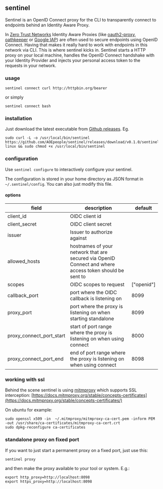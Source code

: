 ## sentinel
Sentinel is an OpenID Connect proxy for the CLI to transparently connect to endpoints behind an Identity Aware Proxy.

In [Zero Trust Networks](https://en.wikipedia.org/wiki/Zero_trust_security_model) Identity Aware Proxies (like [oauth2-proxy](https://oauth2-proxy.github.io/oauth2-proxy/), [oathkeeper](https://github.com/ory/oathkeeper)  or [Google IAP](https://cloud.google.com/iap)) are often used to secure endpoints using OpenID Connect.
Having that makes it really hard to work with endpoints in this network via CLI.
This is where sentinel kicks in. Sentinel starts a HTTP proxy on your local machine, handles the OpenID Connect handshake with your Identity Provider and injects your personal access token to the requests in your network.

### usage
```shell script
sentinel connect curl http://httpbin.org/bearer
```

or simply

```shell script
sentinel connect bash
```

### installation
Just download the latest executable from [Github releases](https://github.com/AOEpeople/sentinel/releases/latest). Eg.
```shell script
sudo curl -L -o /usr/local/bin/sentinel https://github.com/AOEpeople/sentinel/releases/download/v0.1.0/sentinel-linux && sudo chmod +x /usr/local/bin/sentinel
```

### configuration
Use `sentinel configure` to interactively configure your sentinel.

The configuration is stored in your home directory as JSON format in `~/.sentinel/config`.
You can also just modify this file.

#### options
field | description | default
--- | --- | ---
client_id | OIDC client id  | 
client_secret | OIDC client secret  | 
issuer | Issuer to authorize against  | 
allowed_hosts | hostnames of your network that are secured via OpenID Connect and where access token should be sent to | 
scopes | OIDC scopes to request  | ["openid"]
callback_port | port where the OIDC callback is listening on | 8099
proxy_port | port where the proxy is listening on when starting standalone | 8099
proxy_connect_port_start | start of port range where the proxy is listening on when using connect | 8000
proxy_connect_port_end | end of port range where the proxy is listening on when using connect | 8098

### working with ssl
Behind the scene sentinel is using [mitmproxy](https://docs.mitmproxy.org/stable/concepts-certificates/) which supports SSL interception:
[https://docs.mitmproxy.org/stable/concepts-certificates](https://docs.mitmproxy.org/stable/concepts-certificates/)

On ubuntu for example:
```shell script
sudo openssl x509 -in  ~/.mitmproxy/mitmproxy-ca-cert.pem -inform PEM -out /usr/share/ca-certificates/mitmproxy-ca-cert.crt
sudo dpkg-reconfigure ca-certificates
```

### standalone proxy on fixed port
If you want to just start a permanent proxy on a fixed port, just use this:
```shell script
sentinel proxy
```

and then make the proxy available to your tool or system. E.g.:
```shell script
export http_proxy=http://localhost:8098
export https_proxy=http://localhost:8098
``` 
